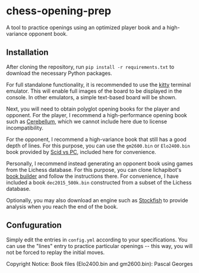 # chess-opening-prep
A tool to practice openings using an optimized player book and a high-variance opponent book.

## Installation
After cloning the repository, run `pip install -r requirements.txt` to download the necessary Python packages.

For full standalone functionality, it is recommended to use the [kitty](https://sw.kovidgoyal.net/kitty/) terminal emulator. This will enable full images of the board to be displayed in the console. In other emulators, a simple text-based board will be shown.

Next, you will need to obtain polyglot opening books for the player and opponent. For the player, I recommend a high-performance opening book such as [Cerebellum](https://www.zipproth.de/Brainfish/download/), which we cannot include here due to license incompatibility.

For the opponent, I recommend a high-variance book that still has a good depth of lines. For this purpose, you can use the `gm2600.bin` or `Elo2400.bin` book provided by [Scid vs PC](http://scidvspc.sourceforge.net/), included here for convenience.

Personally, I recommend instead generating an opponent book using games from the Lichess database. For this purpose, you can clone lichapibot's [book builder](https://github.com/lichapibot/lichess-bot) and follow the instructions there. For convenience, I have included a book `dec2015_500k.bin` constructed from a subset of the Lichess database.

Optionally, you may also download an engine such as [Stockfish](https://stockfishchess.org/) to provide analysis when you reach the end of the book.

## Confuguration
Simply edit the entries in `config.yml` according to your specifications. You can use the "lines" entry to practice particular openings -- this way, you will not be forced to replay the initial moves.

Copyright Notice:
Book files (Elo2400.bin and gm2600.bin): Pascal Georges
